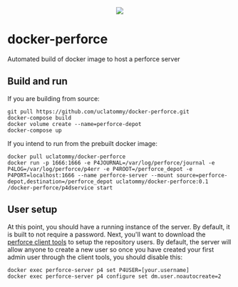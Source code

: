 <p align="center">
  <a href="https://circleci.com/gh/uclatommy/docker-perforce">
    <image src="https://circleci.com/gh/uclatommy/docker-perforce.svg?style=svg&circle-token=61a9c08d967e6b2043ce9bb0cd9c1c9ed0c74c8d"/>
  </a>
</p>

# docker-perforce
Automated build of docker image to host a perforce server

## Build and run
If you are building from source:
```
git pull https://github.com/uclatommy/docker-perforce.git
docker-compose build
docker volume create --name=perforce-depot
docker-compose up
```

If you intend to run from the prebuilt docker image:
```
docker pull uclatommy/docker-perforce
docker run -p 1666:1666 -e P4JOURNAL=/var/log/perforce/journal -e P4LOG=/var/log/perforce/p4err -e P4ROOT=/perforce_depot -e P4PORT=localhost:1666 --name perforce-server --mount source=perforce-depot,destination=/perforce_depot uclatommy/docker-perforce:0.1 /docker-perforce/p4dservice start
```

## User setup
At this point, you should have a running instance of the server. By default, it is built to not require a password. Next, you'll want to download the [perforce client tools](https://www.perforce.com/downloads/helix-visual-client-p4v
) to setup the repository users. By default, the server will allow anyone to create a new user so once you have
 created your first admin user through the client tools, you should disable this:
```
docker exec perforce-server p4 set P4USER=[your.username]
docker exec perforce-server p4 configure set dm.user.noautocreate=2
```

